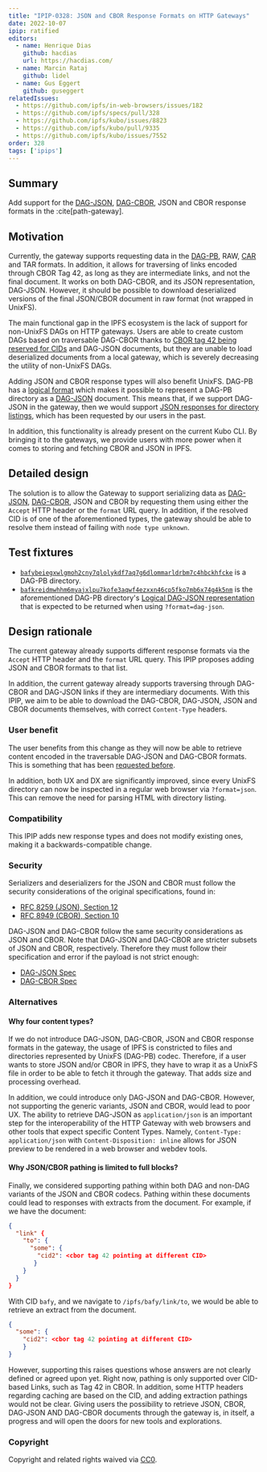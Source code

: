 ```yaml
---
title: "IPIP-0328: JSON and CBOR Response Formats on HTTP Gateways"
date: 2022-10-07
ipip: ratified
editors:
  - name: Henrique Dias
    github: hacdias
    url: https://hacdias.com/
  - name: Marcin Rataj
    github: lidel
  - name: Gus Eggert
    github: guseggert 
relatedIssues:
  - https://github.com/ipfs/in-web-browsers/issues/182
  - https://github.com/ipfs/specs/pull/328
  - https://github.com/ipfs/kubo/issues/8823
  - https://github.com/ipfs/kubo/pull/9335
  - https://github.com/ipfs/kubo/issues/7552
order: 328
tags: ['ipips']
---
```


## Summary

Add support for the [DAG-JSON], [DAG-CBOR], JSON and CBOR response formats in
the :cite[path-gateway].

## Motivation

Currently, the gateway supports requesting data in the [DAG-PB], RAW, [CAR] and
TAR formats. In addition, it allows for traversing of links encoded through CBOR
Tag 42, as long as they are intermediate links, and not the final document.
It works on both DAG-CBOR, and its JSON representation, DAG-JSON. However, it
should be possible to download deserialized versions of the final JSON/CBOR document
in raw format (not wrapped in UnixFS).

The main functional gap in the IPFS ecosystem is the lack of support for
non-UnixFS DAGs on HTTP gateways. Users are able to create custom DAGs based on
traversable DAG-CBOR thanks to [CBOR tag 42 being reserved for CIDs][cbor-42]
and DAG-JSON documents, but they are unable to load deserialized documents from
a local gateway, which is severely decreasing the utility of non-UnixFS DAGs.

Adding JSON and CBOR response types will also benefit UnixFS. DAG-PB has a
[logical format][dag-pb-format] which makes it possible to represent a DAG-PB
directory as a [DAG-JSON] document. This means that, if we support DAG-JSON in
the gateway, then we would support
[JSON responses for directory listings][ipfs/go-ipfs/issues/7552], which has been
requested by our users in the past.

In addition, this functionality is already present on the current Kubo CLI. By
bringing it to the gateways, we provide users with more power when it comes
to storing and fetching CBOR and JSON in IPFS.

## Detailed design

The solution is to allow the Gateway to support serializing data as [DAG-JSON],
[DAG-CBOR], JSON and CBOR by requesting them using either the `Accept` HTTP header
or the `format` URL query. In addition, if the resolved CID is of one of the
aforementioned types, the gateway should be able to resolve them instead of
failing with `node type unknown`.

## Test fixtures

- [`bafybeiegxwlgmoh2cny7qlolykdf7aq7g6dlommarldrbm7c4hbckhfcke`][f-dag-pb] is a
  DAG-PB directory.
- [`bafkreidmwhhm6myajxlpu7kofe3aqwf4ezxxn46cp5fko7mb6x74g4k5nm`][f-dag-pb-json]
  is the aforementioned DAG-PB directory's [Logical DAG-JSON representation][dag-pb-format] that
  is expected to be returned when using `?format=dag-json`.

## Design rationale

The current gateway already supports different response formats via the
`Accept` HTTP header and the `format` URL query. This IPIP proposes adding
JSON and CBOR formats to that list.

In addition, the current gateway already supports traversing through DAG-CBOR
and DAG-JSON links if they are intermediary documents. With this IPIP, we aim
to be able to download the DAG-CBOR, DAG-JSON, JSON and CBOR documents
themselves, with correct `Content-Type` headers.

### User benefit

The user benefits from this change as they will now be able to retrieve
content encoded in the traversable DAG-JSON and DAG-CBOR formats. This is
something that has been [requested before][ipfs/go-ipfs/issues/7552].

In addition, both UX and DX are significantly improved, since every UnixFS directory can
now be inspected in a regular web browser via `?format=json`. This can remove the
need for parsing HTML with directory listing.

### Compatibility

This IPIP adds new response types and does not modify existing ones,
making it a backwards-compatible change.

### Security

Serializers and deserializers for the JSON and CBOR must follow the security
considerations of the original specifications, found in:

- [RFC 8259 (JSON), Section 12][rfc8259-sec12]
- [RFC 8949 (CBOR), Section 10][rfc8949-sec10]

DAG-JSON and DAG-CBOR follow the same security considerations as JSON and CBOR.
Note that DAG-JSON and DAG-CBOR are stricter subsets of JSON and CBOR, respectively.
Therefore they must follow their specification and error if the payload is not
strict enough:

- [DAG-JSON Spec][dag-json-spec]
- [DAG-CBOR Spec][dag-cbor-spec]

### Alternatives

#### Why four content types?

If we do not introduce  DAG-JSON, DAG-CBOR, JSON and CBOR  response formats in
the gateway, the usage of IPFS is constricted to files and directories represented
by UnixFS (DAG-PB) codec. Therefore, if a user wants to store JSON and/or CBOR
in IPFS, they have to wrap it as a UnixFS file in order to be able to fetch it
through the gateway. That adds size and processing overhead.

In addition, we could introduce only DAG-JSON and DAG-CBOR. However, not
supporting the generic variants, JSON and CBOR, would lead to poor UX. The
ability to retrieve DAG-JSON as `application/json` is an important step
for the interoperability of the HTTP Gateway with web browsers and other tools
that expect specific Content Types. Namely, `Content-Type: application/json` with
`Content-Disposition: inline` allows for JSON preview to be rendered in a web browser
and webdev tools.

#### Why JSON/CBOR pathing is limited to full blocks?

Finally, we considered supporting pathing within both DAG and non-DAG variants
of the JSON and CBOR codecs. Pathing within these documents could lead to responses
with extracts from the document. For example, if we have the document:

```json
{
  "link" {
    "to": {
      "some": {
        "cid2": <cbor tag 42 pointing at different CID>
       }
    }
  }
}
```

With CID `bafy`, and we navigate to `/ipfs/bafy/link/to`, we would be able to
retrieve an extract from the document.

```json
{
  "some": {
    "cid2": <cbor tag 42 pointing at different CID>
    }
}
```

However, supporting this raises questions whose answers are not clearly defined
or agreed upon yet. Right now, pathing is only supported over CID-based Links,
such as Tag 42 in CBOR. In addition, some HTTP headers regarding caching are based
on the CID, and adding extraction pathings would not be clear. Giving users the
possibility to retrieve JSON, CBOR, DAG-JSON AND DAG-CBOR documents through the
gateway is, in itself, a progress and will open the doors for new tools and explorations.

### Copyright

Copyright and related rights waived via [CC0](https://creativecommons.org/publicdomain/zero/1.0/).

[cbor-42]: https://github.com/core-wg/yang-cbor/issues/13#issuecomment-524378859
[DAG-PB]: https://ipld.io/docs/codecs/known/dag-pb/
[dag-pb-format]: https://ipld.io/specs/codecs/dag-pb/spec/#logical-format
[DAG-JSON]: https://ipld.io/docs/codecs/known/dag-json/
[DAG-CBOR]: https://ipld.io/docs/codecs/known/dag-cbor/
[CAR]: https://ipld.io/specs/transport/car/
[ipfs/in-web-browsers/issues/182]: https://github.com/ipfs/in-web-browsers/issues/182
[ipfs/specs/pull/328]: https://github.com/ipfs/specs/pull/328
[ipfs/kubo/issues/8823]: https://github.com/ipfs/kubo/issues/8823
[ipfs/kubo/pull/9335]: https://github.com/ipfs/kubo/pull/9335
[ipfs/go-ipfs/issues/7552]: https://github.com/ipfs/go-ipfs/issues/7552
[f-dag-pb]: https://dweb.link/ipfs/bafybeiegxwlgmoh2cny7qlolykdf7aq7g6dlommarldrbm7c4hbckhfcke
[f-dag-pb-json]: https://dweb.link/ipfs/bafkreidmwhhm6myajxlpu7kofe3aqwf4ezxxn46cp5fko7mb6x74g4k5nm
[rfc8259-sec12]: https://datatracker.ietf.org/doc/html/rfc8259#section-12
[rfc8949-sec10]: https://datatracker.ietf.org/doc/html/rfc8949#section-10
[dag-json-spec]: https://ipld.io/specs/codecs/dag-json/spec/
[dag-cbor-spec]: https://ipld.io/specs/codecs/dag-cbor/spec/

